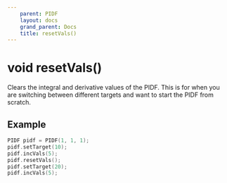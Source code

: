```yaml
---
    parent: PIDF
    layout: docs
    grand_parent: Docs
    title: resetVals()
---
```

# void resetVals()
Clears the integral and derivative values of the PIDF. This is for when you are switching between different targets and want to start the PIDF from scratch.

## Example
```cpp
PIDF pidf = PIDF(1, 1, 1);
pidf.setTarget(10);
pidf.incVals(5);
pidf.resetVals();
pidf.setTarget(20);
pidf.incVals(5);
```